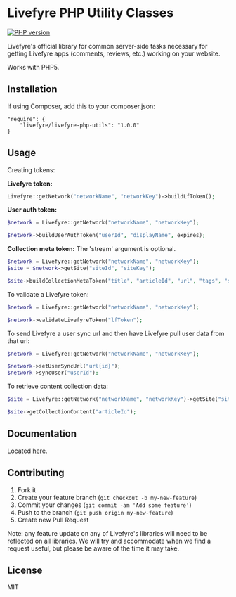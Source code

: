 # Livefyre PHP Utility Classes
[![PHP version](https://badge.fury.io/ph/Livefyre%2Flivefyre-php-utils.png)](http://badge.fury.io/ph/Livefyre%2Flivefyre-php-utils)

Livefyre's official library for common server-side tasks necessary for getting Livefyre apps (comments, reviews, etc.) working on your website.

Works with PHP5.

## Installation

If using Composer, add this to your composer.json:

	"require": {
        "livefyre/livefyre-php-utils": "1.0.0"
    }

## Usage

Creating tokens:

**Livefyre token:**

```php
Livefyre::getNetwork("networkName", "networkKey")->buildLfToken();
```

**User auth token:**

```php
$network = Livefyre::getNetwork("networkName", "networkKey");

$network->buildUserAuthToken("userId", "displayName", expires);
```

**Collection meta token:**
The 'stream' argument is optional.

```php
$network = Livefyre::getNetwork("networkName", "networkKey");
$site = $network->getSite("siteId", "siteKey");

$site->buildCollectionMetaToken("title", "articleId", "url", "tags", "stream");
```

To validate a Livefyre token:

```php
$network = Livefyre::getNetwork("networkName", "networkKey");

$network->validateLivefyreToken("lfToken");
```

To send Livefyre a user sync url and then have Livefyre pull user data from that url:

```php
$network = Livefyre::getNetwork("networkName", "networkKey");

$network->setUserSyncUrl("url{id}");
$network->syncUser("userId");
```

To retrieve content collection data:

```php
$site = Livefyre::getNetwork("networkName", "networkKey")->getSite("siteId", "siteSecret");

$site->getCollectionContent("articleId");
```

## Documentation

Located [here](http://answers.livefyre.com/developers/libraries).

## Contributing

1. Fork it
2. Create your feature branch (`git checkout -b my-new-feature`)
3. Commit your changes (`git commit -am 'Add some feature'`)
4. Push to the branch (`git push origin my-new-feature`)
5. Create new Pull Request

Note: any feature update on any of Livefyre's libraries will need to be reflected on all libraries. We will try and accommodate when we find a request useful, but please be aware of the time it may take.

## License

MIT